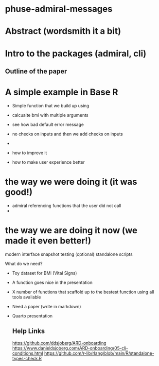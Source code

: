 # phuse-admiral-messages


# Abstract (wordsmith it a bit)

# Intro to the packages (admiral, cli)
## Outline of the paper

# A simple example in Base R

* Simple function that we build up using
* calcualte bmi with multiple arguments
* see how bad default error message
* no checks on inputs and then we add checks on inputs
* 

* how to improve it
* how to make user experience better
  
# the way we were doing it (it was good!)
  * admiral referencing functions that the user did not call
  * 
# the way we are doing it now (we made it even better!)

modern interface
snapshot testing (optional)
standalone scripts

What do we need?

* Toy dataset for BMI (Vital Signs)
* A function goes nice in the presentation
* X number of functions that scaffold up to the bestest function using all tools available
* Need a paper (write in markdown)
* Quarto presentation

  ## Help Links
  https://github.com/ddsjoberg/ARD-onboarding
  https://www.danieldsjoberg.com/ARD-onboarding/05-cli-conditions.html
  https://github.com/r-lib/rlang/blob/main/R/standalone-types-check.R
